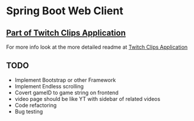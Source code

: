 # Spring Boot Web Client

## [Part of Twitch Clips Application](https://github.com/IvanLepi/twitchclips)

For more info look at the more detailed readme at [Twitch Clips Application](https://github.com/IvanLepi/twitchclips)
## TODO
  * Implement Bootstrap or other Framework
  * Implement Endless scrolling
  * Covert gameID to game string on frontend
  * video page should be like YT with sidebar of related videos
  * Code refactoring
  * Bug testing
